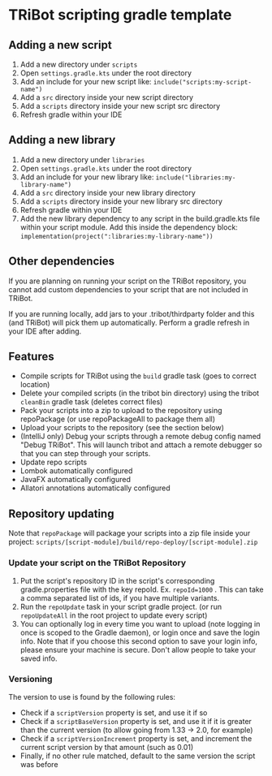 # TRiBot scripting gradle template

## Adding a new script
1) Add a new directory under `scripts`
2) Open `settings.gradle.kts` under the root directory
3) Add an include for your new script like: `include("scripts:my-script-name")`
4) Add a `src` directory inside your new script directory
5) Add a `scripts` directory inside your new script src directory
6) Refresh gradle within your IDE

## Adding a new library
1) Add a new directory under `libraries`
2) Open `settings.gradle.kts` under the root directory
3) Add an include for your new library like: `include("libraries:my-library-name")`
4) Add a `src` directory inside your new library directory
5) Add a `scripts` directory inside your new library src directory
6) Refresh gradle within your IDE
7) Add the new library dependency to any script in the build.gradle.kts file within your script module. Add this inside
the dependency block: `implementation(project(":libraries:my-library-name"))`

## Other dependencies
If you are planning on running your script on the TRiBot repository, you cannot add custom dependencies to your 
script that are not included in TRiBot. 

If you are running locally, add jars to your .tribot/thirdparty folder and 
this (and TRiBot) will pick them up automatically. Perform a gradle refresh in your IDE after adding.

## Features
* Compile scripts for TRiBot using the `build` gradle task (goes to correct location)
* Delete your compiled scripts (in the tribot bin directory) using the tribot `cleanBin` gradle task (deletes correct 
  files)
* Pack your scripts into a zip to upload to the repository using repoPackage (or use repoPackageAll to package them all)
* Upload your scripts to the repository (see the section below)
* (IntelliJ only) Debug your scripts through a remote debug config named "Debug TRiBot". This will launch tribot and
attach a remote debugger so that you can step through your scripts.
* Update repo scripts
* Lombok automatically configured
* JavaFX automatically configured
* Allatori annotations automatically configured

## Repository updating
Note that `repoPackage` will package your scripts into a zip file inside your project: `scripts/[script-module]/build/repo-deploy/[script-module].zip`
### Update your script on the TRiBot Repository
1) Put the script's repository ID in the script's corresponding gradle.properties file with the key repoId. Ex. 
   `repoId=1000` . This can take a comma separated list of ids, if you have multiple variants.
2) Run the `repoUpdate` task in your script gradle project. (or run `repoUpdateAll` in the root project to update 
   every script)
3) You can optionally log in every time you want to upload (note logging in once is scoped to the Gradle daemon), or 
   login once and save the login info. Note that if you choose this second option to save your login info, please 
   ensure your machine is secure. Don't allow people to take your saved info.

### Versioning
The version to use is found by the following rules:
* Check if a `scriptVersion` property is set, and use it if so
* Check if a `scriptBaseVersion` property is set, and use it if it is greater than the current version (to allow 
  going from 1.33 -> 2.0, for example)
* Check if a `scriptVersionIncrement` property is set, and increment the current script version by that amount (such 
  as 0.01)
* Finally, if no other rule matched, default to the same version the script was before
